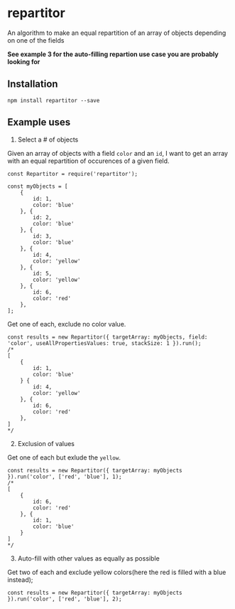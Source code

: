 # repartitor
An algorithm to make an equal repartition of an array of objects depending on one of the fields

**See example 3 for the auto-filling repartion use case you are probably looking for**

Installation
---

`npm install repartitor --save`

Example uses
---
1) Select a # of objects

Given an array of objects with a field `color` and an `id`, I want to get an array with an equal repartition of occurences of a given field.

```
const Repartitor = require('repartitor');

const myObjects = [
    {
        id: 1,
        color: 'blue'
    }, {
        id: 2,
        color: 'blue'
    }, {
        id: 3,
        color: 'blue'
    }, {
        id: 4,
        color: 'yellow'
    }, {
        id: 5,
        color: 'yellow'
    }, {
        id: 6,
        color: 'red'
    },
];
```
Get one of each, exclude no color value.
```
const results = new Repartitor({ targetArray: myObjects, field: 'color', useAllPropertiesValues: true, stackSize: 1 }).run();
/*
[
    {
        id: 1,
        color: 'blue'
    } {
        id: 4,
        color: 'yellow'
    }, {
        id: 6,
        color: 'red'
    },
]
*/
```

2) Exclusion of values

Get one of each but exlude the `yellow`.
```
const results = new Repartitor({ targetArray: myObjects }).run('color', ['red', 'blue'], 1);
/*
[
    {
        id: 6,
        color: 'red'
    }, {
        id: 1,
        color: 'blue'
    }
]
*/
```

3) Auto-fill with other values as equally as possible

Get two of each and exclude yellow colors(here the red is filled with a blue instead);

```
const results = new Repartitor({ targetArray: myObjects }).run('color', ['red', 'blue'], 2);

```
